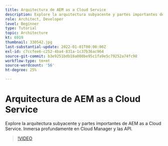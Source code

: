 ```yaml
---
title: Arquitectura de AEM as a Cloud Service
description: Explore la arquitectura subyacente y partes importantes de AEM as a Cloud Service. Inmersa profundamente en Cloud Manager y las API.
role: Architect, Developer
level: Beginner
type: Tutorial
topic: Architecture
kt: 6919
thumbnail: 330542.jpg
last-substantial-update: 2022-01-01T00:00:00Z
exl-id: c7ccfee6-c252-4ba4-831a-1c37b36ac964
source-git-commit: b3e9251bdb18a008be95c1fa9e5c79252a74fc98
workflow-type: tm+mt
source-wordcount: '56'
ht-degree: 25%

---
```


# Arquitectura de AEM as a Cloud Service

Explore la arquitectura subyacente y partes importantes de AEM as a Cloud Service. Inmersa profundamente en Cloud Manager y las API.

>[!VIDEO](https://video.tv.adobe.com/v/330542?quality=12&learn=on)
